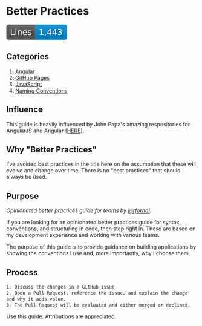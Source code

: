 # Better Practices

![Lines of Code Count](https://github.com/bob-fornal/better-practices/blob/images-branch/count-badge.svg)

## Categories

1. [Angular](/Angular/README.md)
1. [GitHub Pages](/GitHub-Pages/README.md)
1. [JavaScript](/JavaScript/README.md)
1. [Naming Conventions](/Naming-Conventions/README.md)

## Influence

This guide is heavily influenced by John Papa's amazing respositories for AngularJS and Angular ([HERE](https://github.com/johnpapa/angular-styleguide)).

## Why "Better Practices"

I've avoided best practices in the title here on the assumption that these will evolve and change over time. There is no "best practices" that should always be used.

## Purpose

*Opinionated better practices guide for teams by [@rfornal](https://twitter.com/rfornal)*.

If you are looking for an opinionated better practices guide for syntax, conventions, and structuring in code, then step right in. These are based on my development experience and working with various teams.

The purpose of this guide is to provide guidance on building applications by showing the conventions I use and, more importantly, why I choose them.

## Process

```
1. Discuss the changes in a GitHub issue.
2. Open a Pull Request, reference the issue, and explain the change and why it adds value.
3. The Pull Request will be evaluated and either merged or declined.
```

Use this guide. Attributions are appreciated.
